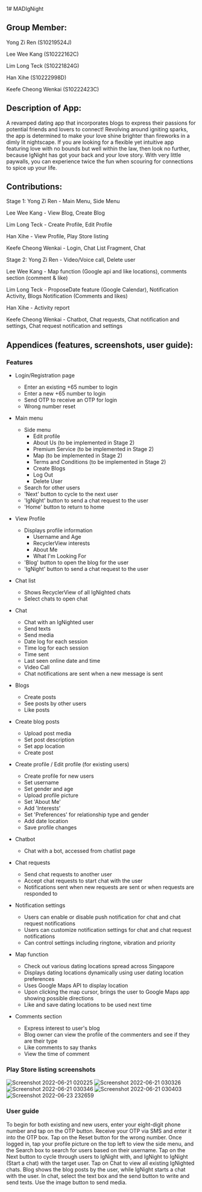 1# MADIgNight
## Group Member:

Yong Zi Ren (S10219524J)

Lee Wee Kang (S10222162C)

Lim Long Teck (S10221824G)

Han Xihe (S10222998D)

Keefe Cheong Wenkai (S10222423C)

## Description of App:

A revamped dating app that incorporates blogs to express their passions for potential friends and lovers to connect! Revolving around igniting sparks, the app is determined to make your love shine brighter than fireworks in a dimly lit nightscape. If you are looking for a flexible yet intuitive app featuring love with no bounds but well within the law, then look no further, because IgNight has got your back and your love story. With very little paywalls, you can experience twice the fun when scouring for connections to spice up your life.

## Contributions:
Stage 1:
Yong Zi Ren - Main Menu, Side Menu

Lee Wee Kang - View Blog, Create Blog

Lim Long Teck - Create Profile, Edit Profile

Han Xihe - View Profile, Play Store listing

Keefe Cheong Wenkai - Login, Chat List Fragment, Chat

Stage 2:
Yong Zi Ren - Video/Voice call, Delete user

Lee Wee Kang - Map function (Google api and like locations), comments section (comment & like)

Lim Long Teck - ProposeDate feature (Google Calendar), Notification Activity, Blogs Notification (Comments and likes)

Han Xihe - Activity report

Keefe Cheong Wenkai - Chatbot, Chat requests, Chat notification and settings, Chat request notification and settings

## Appendices (features, screenshots, user guide):

### Features

* Login/Registration page
    * Enter an existing +65 number to login 
    * Enter a new +65 number to login
    * Send OTP to receive an OTP for login 
    * Wrong number reset 
    
* Main menu
    * Side menu
        * Edit profile 
        * About Us (to be implemented in Stage 2)
        * Premium Service (to be implemented in Stage 2)
        * Map (to be implemented in Stage 2)
        * Terms and Conditions (to be implemented in Stage 2)
        * Create Blogs 
        * Log Out  
        * Delete User
    * Search for other users
    * 'Next' button to cycle to the next user
    * 'IgNight' button to send a chat request to the user
    * 'Home' button to return to home
* View Profile
    * Displays profile information
        * Username and Age
        * RecyclerView interests
        * About Me
        * What I'm Looking For 
    * 'Blog' button to open the blog for the user 
    * 'IgNight' button to send a chat request to the user
* Chat list
    * Shows RecyclerView of all IgNighted chats 
    * Select chats to open chat
* Chat 
    * Chat with an IgNighted user
    * Send texts
    * Send media
    * Date log for each session
    * Time log for each session 
    * Time sent
    * Last seen online date and time
    * Video Call
    * Chat notifications are sent when a new message is sent
* Blogs
    * Create posts
    * See posts by other users
    * Like posts 
* Create blog posts
    * Upload post media
    * Set post description
    * Set app location
    * Create post 
 * Create profile / Edit profile (for existing users)
    * Create profile for new users
    * Set username 
    * Set gender and age
    * Upload profile picture
    * Set 'About Me'
    * Add 'Interests'
    * Set 'Preferences' for relationship type and gender 
    * Add date location
    * Save profile changes 
 * Chatbot
    * Chat with a bot, accessed from chatlist page
 * Chat requests
    * Send chat requests to another user
    * Accept chat requests to start chat with the user
    * Notifications sent when new requests are sent or when requests are responded to
 * Notification settings
    * Users can enable or disable push notification for chat and chat request notifications
    * Users can customize notification settings for chat and chat request notifications
    * Can control settings including ringtone, vibration and priority
* Map function
    * Check out various dating locations spread across Singapore
    * Displays dating locations dynamically using user dating location preferences
    * Uses Google Maps API to display location
    * Upon clicking the map cursor, brings the user to Google Maps app showing possible directions
    * Like and save dating locations to be used next time
* Comments section
    * Express interest to user's blog
    * Blog owner can view the profile of the commenters and see if they are their type
    * Like comments to say thanks
    * View the time of comment
    
    
    
### Play Store listing screenshots

![Screenshot 2022-06-21 020225](https://user-images.githubusercontent.com/103987209/175459237-3f93641f-0432-4e65-a6aa-a2c41f7eab6d.png)
![Screenshot 2022-06-21 030326](https://user-images.githubusercontent.com/103987209/175459245-9168ea27-3479-4263-be1a-deb57992567a.png)
![Screenshot 2022-06-21 030346](https://user-images.githubusercontent.com/103987209/175459248-83e01fb2-0ecb-40b1-bae5-3d74d2c880e8.png)
![Screenshot 2022-06-21 030403](https://user-images.githubusercontent.com/103987209/175459263-e1ea3a16-4931-47ff-a107-86392d463027.png)
![Screenshot 2022-06-23 232659](https://user-images.githubusercontent.com/103987209/175459273-51aa8912-ff8b-4f8e-ab1e-300dbd4762ea.png)

### User guide

To begin for both existing and new users, enter your eight-digit phone number and tap on the OTP button. Receive your OTP via SMS and enter it into the OTP box. Tap on the Reset button for the wrong number. 
Once logged in, tap your profile picture on the top left to view the side menu, and the Search box to search for users based on their username. Tap on the Next button to cycle through users to IgNight with, and IgNight to IgNight (Start a chat) with the target user. Tap on Chat to view all existing IgNighted chats. Blog shows the blog posts by the user, while IgNight starts a chat with the user. 
In chat, select the text box and the send button to write and send texts. Use the image button to send media. 
